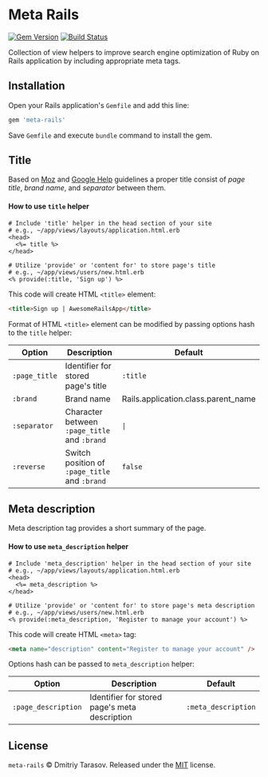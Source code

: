 # Meta Rails

[![Gem Version](https://badge.fury.io/rb/meta-rails.svg)](https://badge.fury.io/rb/meta-rails)
[![Build Status](https://travis-ci.org/rubysamurai/meta-rails.svg)](https://travis-ci.org/rubysamurai/meta-rails)

Collection of view helpers to improve search engine optimization of Ruby on Rails application by including appropriate meta tags.

## Installation

Open your Rails application's `Gemfile` and add this line:

```ruby
gem 'meta-rails'
```

Save `Gemfile` and execute `bundle` command to install the gem.

## Title

Based on [Moz](https://moz.com/learn/seo/title-tag) and [Google Help](https://support.google.com/webmasters/answer/35624#3) guidelines a proper title consist of *page title*, *brand name*, and *separator* between them.

#### How to use `title` helper

```erb
# Include 'title' helper in the head section of your site
# e.g., ~/app/views/layouts/application.html.erb
<head>
  <%= title %>
</head>

# Utilize 'provide' or 'content for' to store page's title
# e.g., ~/app/views/users/new.html.erb
<% provide(:title, 'Sign up') %>
```

This code will create HTML `<title>` element:

```html
<title>Sign up | AwesomeRailsApp</title>
```

Format of HTML `<title>` element can be modified by passing options hash to the `title` helper:

Option       | Description                                   | Default
-------------|-----------------------------------------------|-----------
`:page_title`| Identifier for stored page's title            | `:title`
`:brand`     | Brand name                                    | Rails.application.class.parent_name
`:separator` | Character between `:page_title` and `:brand`  | `\|`
`:reverse`   | Switch position of `:page_title` and `:brand` | `false`

## Meta description

Meta description tag provides a short summary of the page. 

#### How to use `meta_description` helper

```erb
# Include 'meta_description' helper in the head section of your site
# e.g., ~/app/views/layouts/application.html.erb
<head>
  <%= meta_description %>
</head>

# Utilize 'provide' or 'content for' to store page's meta description
# e.g., ~/app/views/users/new.html.erb
<% provide(:meta_description, 'Register to manage your account') %>
```

This code will create HTML `<meta>` tag:

```html
<meta name="description" content="Register to manage your account" />
```

Options hash can be passed to `meta_description` helper:

Option             | Description                                   | Default
-------------------|-----------------------------------------------|-----------
`:page_description`| Identifier for stored page's meta description | `:meta_description`


## License

`meta-rails` © Dmitriy Tarasov. Released under the [MIT](LICENSE.txt) license.
